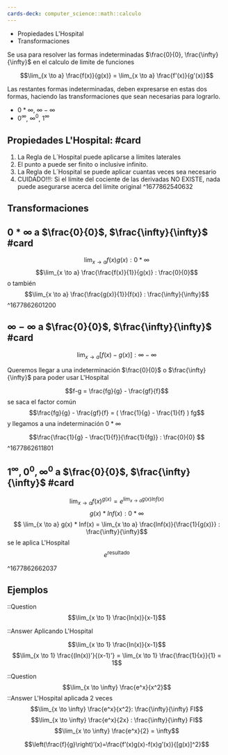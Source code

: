 ```yaml
---
cards-deck: computer_science::math::calculo
---
```


* Propiedades L'Hospital
* Transformaciones

Se usa para resolver las formas indeterminadas $\frac{0}{0}, \frac{\infty}{\infty}$ en el calculo de limite de funciones

$$\lim_{x \to a} \frac{f(x)}{g(x)} = \lim_{x \to a} \frac{f'(x)}{g'(x)}$$


Las restantes formas indeterminadas, deben expresarse en estas dos formas, haciendo las transformaciones que sean necesarias para lograrlo.

* $0 * \infty$, $\infty - \infty$
* $0^{\infty}$, $\infty ^ 0$, $1^\infty$


## Propiedades L'Hospital: #card
1. La Regla de L´Hospital puede aplicarse a límites laterales
2. El punto a puede ser finito o inclusive infinito.
3. La Regla de L´Hospital se puede aplicar cuantas veces sea necesario
4. CUIDADO!!!:
	Si el límite del cociente de las derivadas NO EXISTE, nada puede asegurarse acerca del límite original
^1677862540632


## Transformaciones

## $0*\infty$ a $\frac{0}{0}$, $\frac{\infty}{\infty}$ #card

$$\lim_{x \to a} f(x)g(x): 0*\infty$$
$$\lim_{x \to a} \frac{\frac{f(x)}{1}}{g(x)} : \frac{0}{0}$$
o también 
$$\lim_{x \to a} \frac{\frac{g(x)}{1}}{f(x)} : \frac{\infty}{\infty}$$
^1677862601200




## $\infty - \infty$ a $\frac{0}{0}$, $\frac{\infty}{\infty}$ #card

$$\lim_{x \to a} [f(x) - g(x)] : \infty - \infty$$


Queremos llegar a una indeterminación $\frac{0}{0}$ o $\frac{\infty}{\infty}$ para poder usar L'Hospital

$$f-g = \frac{fg}{g} - \frac{gf}{f}$$
se saca el factor común
$$\frac{fg}{g} - \frac{gf}{f} = ( \frac{1}{g} - \frac{1}{f} ) fg$$
y llegamos a una indeterminación $0 * \infty$

$$\frac{\frac{1}{g} - \frac{1}{f}}{\frac{1}{fg}} : \frac{0}{0} $$
^1677862611801

## $1^\infty, 0^0, \infty^0$ a $\frac{0}{0}$, $\frac{\infty}{\infty}$ #card


$$\lim_{x \to a} f(x)^{g(x)} = e^{\lim_{x \to a} g(x) lnf(x)}$$
$$ g(x) * lnf(x) : 0*\infty$$
$$ \lim_{x \to a} g(x) * lnf(x) = \lim_{x \to a} \frac{lnf(x)}{\frac{1}{g(x)}} : \frac{\infty}{\infty}$$
se le aplica L'Hospital
$$e^{\text{resultado}}$$

^1677862662037

## Ejemplos

::Question
$$\lim_{x \to 1} \frac{ln(x)}{x-1}$$

::Answer
Aplicando L'Hospital

$$\lim_{x \to 1} \frac{ln(x)}{x-1}$$
$$\lim_{x \to 1} \frac{(ln(x))'}{(x-1)'} = \lim_{x \to 1} \frac{\frac{1}{x}}{1} = 1$$

::Question
$$\lim_{x \to \infty} \frac{e^x}{x^2}$$
::Answer
L'Hospital aplicada 2 veces
$$\lim_{x \to \infty} \frac{e^x}{x^2}: \frac{\infty}{\infty} FI$$
$$\lim_{x \to \infty} \frac{e^x}{2x} : \frac{\infty}{\infty} FI$$
$$\lim_{x \to \infty} \frac{e^x}{2} = \infty$$

$$\left(\frac{f}{g}\right)‘(x)=\frac{f’(x)g(x)-f(x)g’(x)}{[g(x)]^2}$$

